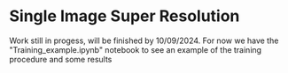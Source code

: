 # Single Image Super Resolution

Work still in progess, will be finished by 10/09/2024.
For now we have the "Training_example.ipynb" notebook to see an example of the training procedure and some results
